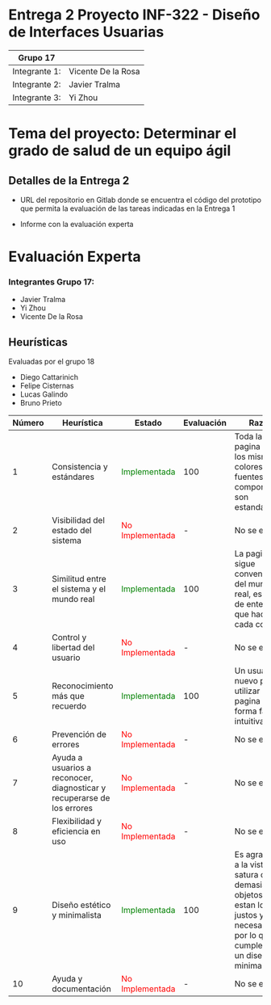 # Entrega 2 Proyecto INF-322 - Diseño de Interfaces Usuarias

|             Grupo 17              |                                   |
|-----------------------------------|-----------------------------------|
|Integrante 1:                      | Vicente De la Rosa                |
|Integrante 2:                      | Javier Tralma                     |
|Integrante 3:                      | Yi Zhou                           |

# Tema del proyecto: Determinar el grado de salud de un equipo ágil

## Detalles de la Entrega 2

 * URL del repositorio en Gitlab donde se encuentra el código del prototipo que permita la evaluación de las tareas indicadas en la Entrega 1

 
   
 * Informe con la evaluación experta

# Evaluación Experta

### Integrantes Grupo 17:
* Javier Tralma
* Yi Zhou
* Vicente De la Rosa

## Heurísticas
Evaluadas por el grupo 18
* Diego Cattarinich
* Felipe Cisternas
* Lucas Galindo
* Bruno Prieto


| Número | Heurística | Estado | Evaluación | Razón |
| -------- | -------- | -------- |--------- |------ |
| 1     | Consistencia y estándares     | <span style="color:green">Implementada</span>     | 100 | Toda la pagina utiliza los mismos colores, fuentes y sus componentes son estandares.
| 2     | Visibilidad del estado del sistema     | <span style="color:red">No Implementada</span>    | - | No se evalúa
| 3     | Similitud entre el sistema y el mundo real     | <span style="color:green">Implementada</span>     | 100 | La pagina sigue convenciones del mundo real, es facil de entender que hace cada cosa.
| 4     | Control y libertad del usuario     |  <span style="color:red">No Implementada</span>   | - | No se evalúa
| 5     | Reconocimiento más que recuerdo     | <span style="color:green">Implementada</span>     | 100 | Un usuario nuevo puede utilizar la pagina de forma facil e intuitiva
| 6     | Prevención de errores     |  <span style="color:red">No Implementada</span>     | - | No se evalúa
| 7     | Ayuda a usuarios a reconocer, diagnosticar y recuperarse de los errores     |  <span style="color:red">No Implementada</span>    | - | No se evalúa
| 8     | Flexibilidad y eficiencia en uso     |  <span style="color:red">No Implementada</span>     | - | No se evalúa
| 9     | Diseño estético y minimalista     | <span style="color:green">Implementada</span>     | 100 | Es agradable a la vista, no satura con demasiados objetos, estan los justos y necesarios, por lo que cumple con un diseño minimalista.
| 10     | Ayuda y documentación     |  <span style="color:red">No Implementada</span>    | - |No se evalúa